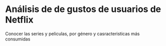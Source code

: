 # Análisis de de gustos de usuarios de Netflix
Conocer las series y peliculas, por género y casracteristicas más consumidas
